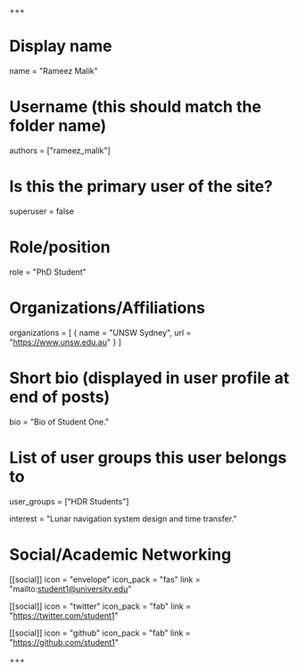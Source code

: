 +++
# Display name
name = "Rameez Malik"

# Username (this should match the folder name)
authors = ["rameez_malik"]

# Is this the primary user of the site?
superuser = false

# Role/position
role = "PhD Student"

# Organizations/Affiliations
organizations = [
  { name = "UNSW Sydney", url = "https://www.unsw.edu.au" }
]

# Short bio (displayed in user profile at end of posts)
bio = "Bio of Student One."

# List of user groups this user belongs to
user_groups = ["HDR Students"]

interest = "Lunar navigation system design and time transfer."

# Social/Academic Networking
[[social]]
  icon = "envelope"
  icon_pack = "fas"
  link = "mailto:student1@university.edu"

[[social]]
  icon = "twitter"
  icon_pack = "fab"
  link = "https://twitter.com/student1"

[[social]]
  icon = "github"
  icon_pack = "fab"
  link = "https://github.com/student1"

+++
